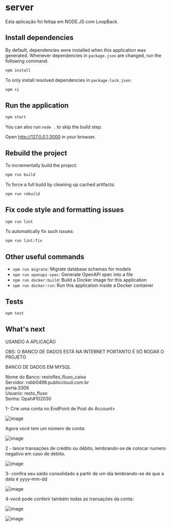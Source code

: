 # server

Esta aplicação foi feitqa em NODE.JS com LoopBack.

## Install dependencies

By default, dependencies were installed when this application was generated.
Whenever dependencies in `package.json` are changed, run the following command:

```sh
npm install
```

To only install resolved dependencies in `package-lock.json`:

```sh
npm ci
```

## Run the application

```sh
npm start
```

You can also run `node .` to skip the build step.

Open http://127.0.0.1:3000 in your browser.

## Rebuild the project

To incrementally build the project:

```sh
npm run build
```

To force a full build by cleaning up cached artifacts:

```sh
npm run rebuild
```

## Fix code style and formatting issues

```sh
npm run lint
```

To automatically fix such issues:

```sh
npm run lint:fix
```

## Other useful commands

- `npm run migrate`: Migrate database schemas for models
- `npm run openapi-spec`: Generate OpenAPI spec into a file
- `npm run docker:build`: Build a Docker image for this application
- `npm run docker:run`: Run this application inside a Docker container

## Tests

```sh
npm test
```

## What's next

USANDO A APLICAÇÃO

OBS: O BANCO DE DADOS ESTÁ NA INTERNET PORTANTO É SÓ RODAR O PROJETO

BANCO DE DADOS EM MYSQL

Nome do Banco: restofles_fluxo_caixa<br/>
Servidor:  robb0498.publiccloud.com.br<br/>
porta:3306<br/>
Usuario: resto_fluxo<br/>
Senha: Opah#102030<br/>


1- Crie uma conta no EndPoint de Post do Account>

![image](https://github.com/restofles/fluxodecaixa/assets/13588921/a0f671ac-ec18-4946-849b-a83b981ca515)

Agora você tem um número de conta:

![image](https://github.com/restofles/fluxodecaixa/assets/13588921/bccfc250-bc49-4e66-8bc8-ba3835b72ab1)

2 - lance transações de crédito ou débito, lembrando-se de colocar numero negativo em caso de debito.

![image](https://github.com/restofles/fluxodecaixa/assets/13588921/89578843-1bfb-43b8-9fa6-85fc0de01bc2)

3- confira seu saldo consolidado a partir de um dia lembrando-se de que a data é yyyy-mm-dd

![image](https://github.com/restofles/fluxodecaixa/assets/13588921/05a725d9-b22a-4929-9c81-a1e3bdba7beb)

4-você pode conferir também todas as transações da conta:

![image](https://github.com/restofles/fluxodecaixa/assets/13588921/5ebd6778-8a0e-4389-b261-55b129080efc)

![image](https://github.com/restofles/fluxodecaixa/assets/13588921/c46114a5-74ba-4b8b-b248-fd22f6f7dec1)




